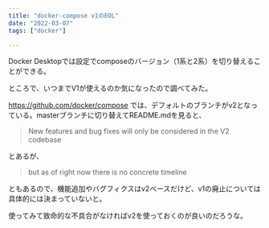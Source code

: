 ```yaml
---
title: "docker-compose v1のEOL"
date: "2022-03-07"
tags: ["docker"]

---
```


Docker Desktopでは設定でcomposeのバージョン（1系と2系）を切り替えることができる。

ところで、いつまでV1が使えるのか気になったので調べてみた。

https://github.com/docker/compose では、デフォルトのブランチがv2となっている。masterブランチに切り替えてREADME.mdを見ると、

> New features and bug fixes will only be considered in the V2 codebase

とあるが、

> but as of right now there is no concrete timeline

ともあるので、機能追加やバグフィクスはv2ベースだけど、v1の廃止については具体的には決まっていないと。

使ってみて致命的な不具合がなければv2を使っておくのが良いのだろうな。

